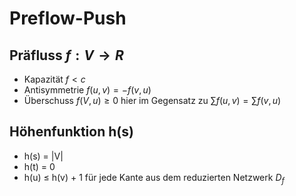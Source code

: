 Preflow-Push
=====

Präfluss $f : V \rightarrow R$
---
- Kapazität $f < c$
- Antisymmetrie $f(u,v) = - f(v,u)$
- Überschuss $f(V,u) \geq 0$ hier im Gegensatz zu $\sum f(u,v) = \sum f(v,u)$

Höhenfunktion h(s)
---
- h(s) = |V|
- h(t) = 0
- h(u) $\leq$ h(v) + 1 für jede Kante aus dem reduzierten Netzwerk $D_f$

